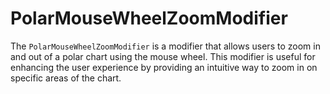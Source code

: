 # PolarMouseWheelZoomModifier


The `PolarMouseWheelZoomModifier` is a modifier that allows users to zoom in and out of a polar chart using the mouse wheel. This modifier is useful for enhancing the user experience by providing an intuitive way to zoom in on specific areas of the chart.